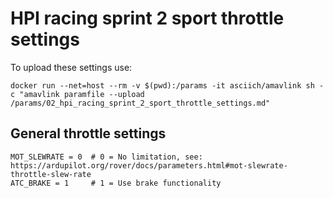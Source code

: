 # HPI racing sprint 2 sport throttle settings

To upload these settings use:
```
docker run --net=host --rm -v $(pwd):/params -it asciich/amavlink sh -c "amavlink paramfile --upload /params/02_hpi_racing_sprint_2_sport_throttle_settings.md"
```

## General throttle settings

```
MOT_SLEWRATE = 0  # 0 = No limitation, see: https://ardupilot.org/rover/docs/parameters.html#mot-slewrate-throttle-slew-rate
ATC_BRAKE = 1     # 1 = Use brake functionality
```
